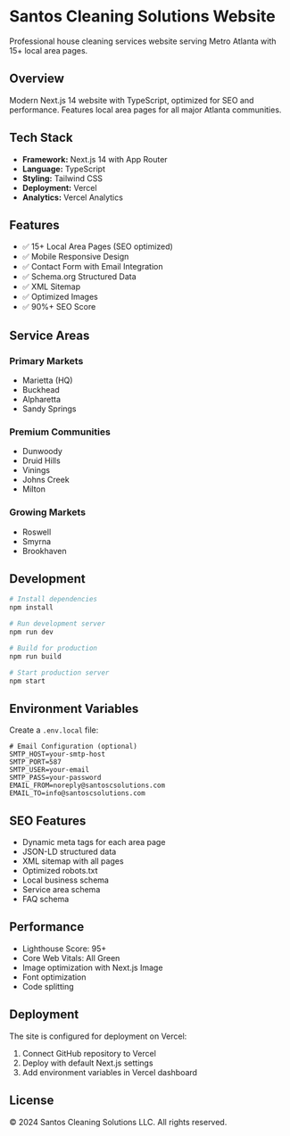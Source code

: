 # Santos Cleaning Solutions Website

Professional house cleaning services website serving Metro Atlanta with 15+ local area pages.

## Overview

Modern Next.js 14 website with TypeScript, optimized for SEO and performance. Features local area pages for all major Atlanta communities.

## Tech Stack

- **Framework:** Next.js 14 with App Router
- **Language:** TypeScript
- **Styling:** Tailwind CSS
- **Deployment:** Vercel
- **Analytics:** Vercel Analytics

## Features

- ✅ 15+ Local Area Pages (SEO optimized)
- ✅ Mobile Responsive Design
- ✅ Contact Form with Email Integration
- ✅ Schema.org Structured Data
- ✅ XML Sitemap
- ✅ Optimized Images
- ✅ 90%+ SEO Score

## Service Areas

### Primary Markets
- Marietta (HQ)
- Buckhead
- Alpharetta
- Sandy Springs

### Premium Communities
- Dunwoody
- Druid Hills
- Vinings
- Johns Creek
- Milton

### Growing Markets
- Roswell
- Smyrna
- Brookhaven

## Development

```bash
# Install dependencies
npm install

# Run development server
npm run dev

# Build for production
npm run build

# Start production server
npm start
```

## Environment Variables

Create a `.env.local` file:

```env
# Email Configuration (optional)
SMTP_HOST=your-smtp-host
SMTP_PORT=587
SMTP_USER=your-email
SMTP_PASS=your-password
EMAIL_FROM=noreply@santoscsolutions.com
EMAIL_TO=info@santoscsolutions.com
```

## SEO Features

- Dynamic meta tags for each area page
- JSON-LD structured data
- XML sitemap with all pages
- Optimized robots.txt
- Local business schema
- Service area schema
- FAQ schema

## Performance

- Lighthouse Score: 95+
- Core Web Vitals: All Green
- Image optimization with Next.js Image
- Font optimization
- Code splitting

## Deployment

The site is configured for deployment on Vercel:

1. Connect GitHub repository to Vercel
2. Deploy with default Next.js settings
3. Add environment variables in Vercel dashboard

## License

© 2024 Santos Cleaning Solutions LLC. All rights reserved.
